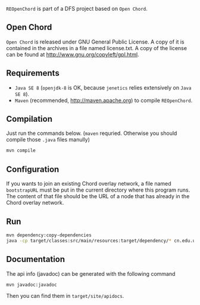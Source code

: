 `REOpenChord` is part of a DFS project based on `Open Chord`.

## Open Chord

`Open Chord` is released under GNU General Public License. A copy of it is
contained in the archives in a file named license.txt.
A copy of the license can be found at http://www.gnu.org/copyleft/gpl.html.


## Requirements

* `Java SE 8` (`openjdk-8` is OK, because `jenetics` relies extensively on `Java SE 8`).
* `Maven` (recommended, http://maven.apache.org) to compile `REOpenChord`.

## Compilation

Just run the commands below. (`maven` requried. Otherwise you should compile those `.java` files manully)

```sh
mvn compile
```
## Configuration

If you wants to join an existing Chord overlay network, a file named `bootstrapURL` must be put in the current directory where this program runs. The content of that file should be the URL of a node that has already in the Chord overlay network.

## Run

```sh
mvn dependency:copy-dependencies
java -cp target/classes:src/main/resources:target/dependency/* cn.edu.ustc.center.Center
```

## Documentation

The api info (javadoc) can be generated with the following command

```sh
mvn javadoc:javadoc
```

Then you can find them in `target/site/apidocs`.
